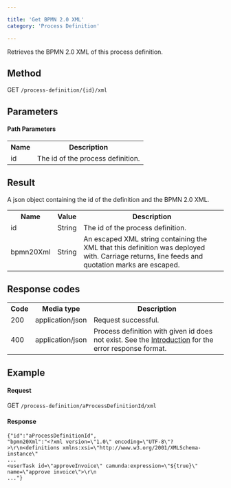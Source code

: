 ```yaml
---

title: 'Get BPMN 2.0 XML'
category: 'Process Definition'

---
```



Retrieves the BPMN 2.0 XML of this process definition.


Method
------

GET `/process-definition/{id}/xml`


Parameters
----------

#### Path Parameters

<table class="table table-striped">
  <tr>
    <th>Name</th>
    <th>Description</th>
  </tr>
  <tr>
    <td>id</td>
    <td>The id of the process definition.</td>
  </tr>
</table>


Result
------ 

A json object containing the id of the definition and the BPMN 2.0 XML.

<table class="table table-striped">
  <tr>
    <th>Name</th>
    <th>Value</th>
    <th>Description</th>
  </tr>
  <tr>
    <td>id</td>
    <td>String</td>
    <td>The id of the process definition.</td>
  </tr>
  <tr>
    <td>bpmn20Xml</td>
    <td>String</td>
    <td>An escaped XML string containing the XML that this definition was deployed with. Carriage returns, line feeds and quotation marks are escaped.</td>
  </tr>
</table>


Response codes
--------------

<table class="table table-striped">
  <tr>
    <th>Code</th>
    <th>Media type</th>
    <th>Description</th>
  </tr>
  <tr>
    <td>200</td>
    <td>application/json</td>
    <td>Request successful.</td>
  </tr>
  <tr>
    <td>400</td>
    <td>application/json</td>
    <td>Process definition with given id does not exist. See the <a href="#overview-introduction">Introduction</a> for the error response format.</td>
  </tr>
</table>


Example
-------

#### Request

<!-- TODO: Insert a 'real' example -->
GET `/process-definition/aProcessDefinitionId/xml`

#### Response

    {"id":"aProcessDefinitionId",
    "bpmn20Xml":"<?xml version=\"1.0\" encoding=\"UTF-8\"?>\r\n<definitions xmlns:xsi=\"http://www.w3.org/2001/XMLSchema-instance\"
    ...
    <userTask id=\"approveInvoice\" camunda:expression=\"${true}\" name=\"approve invoice\">\r\n
    ..."}
